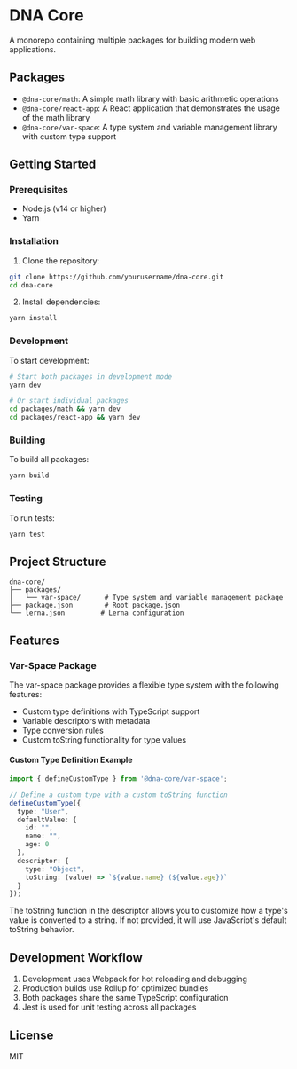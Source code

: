 # DNA Core

A monorepo containing multiple packages for building modern web applications.

## Packages

- `@dna-core/math`: A simple math library with basic arithmetic operations
- `@dna-core/react-app`: A React application that demonstrates the usage of the math library
- `@dna-core/var-space`: A type system and variable management library with custom type support

## Getting Started

### Prerequisites

- Node.js (v14 or higher)
- Yarn

### Installation

1. Clone the repository:
```bash
git clone https://github.com/yourusername/dna-core.git
cd dna-core
```

2. Install dependencies:
```bash
yarn install
```

### Development

To start development:

```bash
# Start both packages in development mode
yarn dev

# Or start individual packages
cd packages/math && yarn dev
cd packages/react-app && yarn dev
```

### Building

To build all packages:

```bash
yarn build
```

### Testing

To run tests:

```bash
yarn test
```

## Project Structure

```
dna-core/
├── packages/
│   └── var-space/      # Type system and variable management package
├── package.json        # Root package.json
└── lerna.json         # Lerna configuration
```

## Features

### Var-Space Package

The var-space package provides a flexible type system with the following features:

- Custom type definitions with TypeScript support
- Variable descriptors with metadata
- Type conversion rules
- Custom toString functionality for type values

#### Custom Type Definition Example

```typescript
import { defineCustomType } from '@dna-core/var-space';

// Define a custom type with a custom toString function
defineCustomType({
  type: "User",
  defaultValue: {
    id: "",
    name: "",
    age: 0
  },
  descriptor: {
    type: "Object",
    toString: (value) => `${value.name} (${value.age})`
  }
});
```

The toString function in the descriptor allows you to customize how a type's value is converted to a string. If not provided, it will use JavaScript's default toString behavior.

## Development Workflow

1. Development uses Webpack for hot reloading and debugging
2. Production builds use Rollup for optimized bundles
3. Both packages share the same TypeScript configuration
4. Jest is used for unit testing across all packages

## License

MIT 